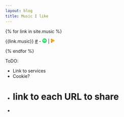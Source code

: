 ```yaml
---
layout: blog
title: Music I like
---
```


<style>
svg{
    fill:green;
}
    </style>

{% for link in site.music %}

{{link.music}} <a href="{{link.url}}">#</a> - <a href="https://open.spotify.com/search/albums/{{link.music}}"><img style="height:1em" src="/images/spotify.svg" /></a> | <a href="https://play.google.com/music/listen#/sr/{{link.music}}"><img style="height:1em" src="/images/playmusic.svg" /></a>


{% endfor %}



ToDO:
- Link to services
- Cookie?
- # link to each URL to share
- 